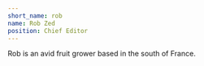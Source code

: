 ```yaml
---
short_name: rob
name: Rob Zed
position: Chief Editor
---
```

Rob is an avid fruit grower based in the south of France.